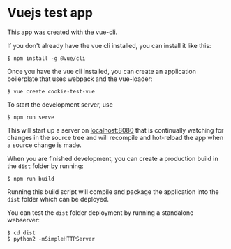 # Vuejs test app

This app was created with the vue-cli.

If you don't already have the vue cli installed, you can install it like this:
```shell
$ npm install -g @vue/cli
```

Once you have the vue cli installed, you can create an application boilerplate that uses webpack and the vue-loader:

```shell
$ vue create cookie-test-vue
```

To start the development server, use

```shell
$ npm run serve
```

This will start up a server on [localhost:8080](https://localhost:8080/) that is continually watching for changes in the source tree
and will recompile and hot-reload the app when a source change is made.

When you are finished development, you can create a production build in the `dist` folder by running:

```shell
$ npm run build
```

Running this build script will compile and package the application into the `dist` folder which can be deployed. 

You can test the `dist` folder deployment by running a standalone webserver:

```shell
$ cd dist
$ python2 -mSimpleHTTPServer 
```


